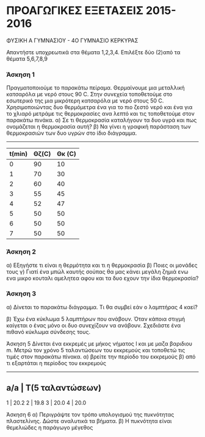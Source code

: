 
# ΠΡΟΑΓΩΓΙΚΕΣ ΕΞΕΤΑΣΕΙΣ 2015-2016 
ΦΥΣΙΚΗ Α ΓΥΜΝΑΣΙΟΥ - 4Ο ΓΥΜΝΑΣΙΟ ΚΕΡΚΥΡΑΣ

Απαντήστε υποχρεωτικά στα θέματα 1,2,3,4. Επιλέξτε δύο (2)από τα θέματα 5,6,7,8,9

### Άσκηση 1
   Πραγματοποιούμε το παρακάτω πείραμα.
Θερμαίνουμε μια μεταλλική κατσαρόλα με νερό στους 90 C.
Στην συνεχεία τοποθετούμε στο εσωτερικό της μια μικρότερη κατσαρόλα με νερό στους 50 C.
   Χρησιμοποιώντας δυο θερμόμετρα ένα για το πιο ζεστό νερό και ένα για το χλιαρό μετράμε τις θερμοκρασίες ανα λεπτό και τις τοποθετούμε στον παρακάτω πινάκα.
α) Σε τι θερμοκρασία καταλήγουν τα δυο υγρά και πως ονομάζεται η θερμοκρασία αυτή?
β) Να γίνει η γραφική παράσταση των θερμοκρασιών των δυο υγρών στο ίδιο διάγραμμα.

----------------------------
t(min)  |	Θζ(C)|	Θκ (C)
--------|--------|---------
0		|	90	|	10
1		|	70	|	30
2		|	60	|	40
3		|	55	|	45
4		|	52	|	47
5		|	50	|	50
6		|	50	|	50
7		|	50	|	50

### Άσκηση 2
α) Εξηγήστε τι είναι η θερμότητα και τι η θερμοκρασία 
β) Ποιες οι μονάδες τους 
γ) Γιατί ένα μπώλ καυτής σούπας θα μας κάνει μεγάλη ζημιά ενω ενα μικρο κουταλι αμελητεα αφου και τα δυο εχουν την ίδια θερμοκρασία?

### Άσκηση 3
α) Δίνεται το παρακάτω διάγραμμα. Τι θα συμβεί εάν ο λαμπτήρας 4 καεί?







β) Έχω ένα κύκλωμα 5 λαμπτήρων που ανάβουν. Όταν κάποια στιγμή καίγεται ο ένας μόνο οι δυο συνεχίζουν να ανάβουν.
Σχεδιάστε ένα πιθανό κύκλωμα σύνδεσης τους.


Άσκηση 5
Δίνεται ένα εκκρεμές με μήκος νήματος l και με μαζα βαριδιου m.
Μετρώ τον χρόνο 5 ταλαντώσεων του εκκρεμούς και τοποθετώ τις τιμές στον παρακάτω πίνακα.
α) βρείτε την περίοδο του εκκρεμούς
β) από τι εξαρτάται η περίοδος του εκκρεμούς

-------------------------------------------------
a/a		|	T(5 ταλαντώσεων)
--------------------------------------------------
1		|	20.2
2		|	19.8
3		|	20.0
4		|	20.0

Άσκηση 6
α) Περιγράψτε τον τρόπο υπολογισμού της πυκνότητας πλαστελίνης. Δώστε αναλυτικά τα βήματα.
β) Η πυκνότητα είναι θεμελιώδες η παράγωγο μέγεθος

